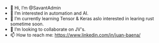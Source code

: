 - 👋 Hi, I’m @SavantAdmin
- 👀 I’m interested in automation and AI.
- 🌱 I’m currently learning Tensor & Keras aslo interested in learing rust sometime soon.
- 💞️ I’m looking to collaborate on JV's.
- 📫 How to reach me: https://www.linkedin.com/in/juan-baena/

<!---
SavantAdmin/SavantAdmin is a ✨ special ✨ repository because its `README.md` (this file) appears on your GitHub profile.
You can click the Preview link to take a look at your changes.
--->
